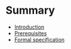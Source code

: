 # Summary

* [Introduction](introduction.md)
* [Prerequisites](prerequisites.md)
* [Formal specification](formal_specification.md)

